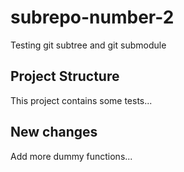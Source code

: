 # subrepo-number-2
Testing git subtree and git submodule

## Project Structure
This project contains some tests...

## New changes
Add more dummy functions...
